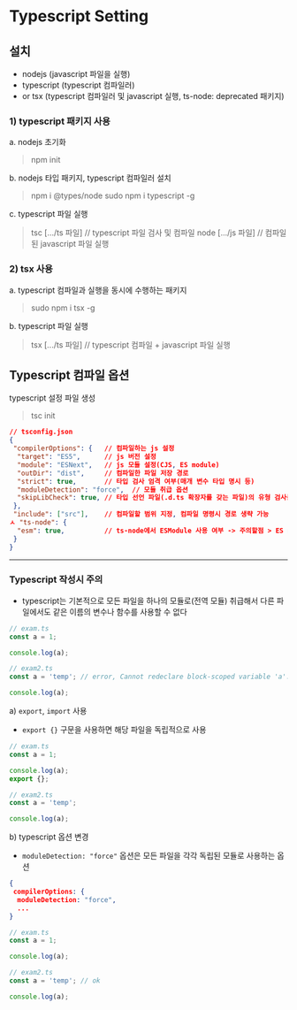 # Typescript Setting
## 설치
- nodejs (javascript 파일을 실행)
- typescript (typescript 컴파일러)
- or tsx (typescript 컴파일러 및 javascript 실행, ts-node: deprecated 패키지)

### 1) typescript 패키지 사용
a. nodejs 초기화
> npm init

b. nodejs 타입 패키지, typescript 컴파일러 설치
> npm i @types/node
> sudo npm i typescript -g

c. typescript 파일 실행
> tsc [.../ts 파일] // typescript 파일 검사 및 컴파일
> node [.../js 파일] // 컴파일 된 javascript 파일 실행

### 2) tsx 사용
a. typescript 컴파일과 실행을 동시에 수행하는 패키지
> sudo npm i tsx -g

b. typescript 파일 실행
> tsx [.../ts 파일] // typescript 컴파일 + javascript 파일 실행


## Typescript 컴파일 옵션

typescript 설정 파일 생성
> tsc init

```json
// tsconfig.json
{
 "compilerOptions": {   // 컴파일하는 js 설정
  "target": "ES5",      // js 버전 설정
  "module": "ESNext",   // js 모듈 설정(CJS, ES module)
  "outDir": "dist",     // 컴파일한 파일 저장 경로
  "strict": true,       // 타입 검사 엄격 여부(매개 변수 타입 명시 등)
  "moduleDetection": "force",  // 모듈 취급 옵션
  "skipLibCheck": true, // 타입 선언 파일(.d.ts 확장자를 갖는 파일)의 유형 검사를 생략하는 옵션입니다. 20버전 이후 필수
 },
 "include": ["src"],    // 컴파일할 범위 지정, 컴파일 명령시 경로 생략 가능
ㅅ "ts-node": {
  "esm": true,          // ts-node에서 ESModule 사용 여부 -> 주의할점 > ES module 확인
 }
}
```

---
### Typescript 작성시 주의
- typescript는 기본적으로 모든 파일을 하나의 모듈로(전역 모듈) 취급해서 다른 파일에서도 같은 이름의 변수나 함수를 사용할 수 없다
```typescript
// exam.ts
const a = 1;

console.log(a);
```
```typescript
// exam2.ts
const a = 'temp'; // error, Cannot redeclare block-scoped variable 'a'.ts(2451)

console.log(a);
```

a) `export`, `import` 사용
- `export {}` 구문을 사용하면 해당 파일을 독립적으로 사용
```typescript
// exam.ts
const a = 1;

console.log(a);
export {};
```
```typescript
// exam2.ts
const a = 'temp';

console.log(a);
```

b) typescript 옵션 변경
- `moduleDetection: "force"` 옵션은 모든 파일을 각각 독립된 모듈로 사용하는 옵션
```json
{
 compilerOptions: {
  moduleDetection: "force",
  ...
}
```
```typescript
// exam.ts
const a = 1;

console.log(a);
```
```typescript
// exam2.ts
const a = 'temp'; // ok

console.log(a);
```
